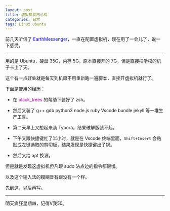 ```yaml
---
layout: post
title: 虚拟机食用心得
categories: 日常
tags: Linux Ubuntu
---
```





前几天听信了 <span style="color:#00f">EarthMessenger</span>，一直在配置虚拟机，现在用了一会儿了，说一下感受。

---

用的是 Ubuntu，硬盘 35G，内存 5G，原本直接开的 7G，但是直接把学校的机子卡上了天。

这个有一点好处就是每天到机房不用重新跑一遍脚本，直接开虚拟机就行了。

下面是使用的经历：

- 在 <span style="color:#AA00AA"  >black_trees</span> 的帮助下装好了 zsh。

- 然后又装了 g++ gdb python3 node.js ruby Vscode bundle jekyll 等一堆生产工具。

- 第二天早上又想起来装 Typora，结果破解版装不起。

- 下午又跟快捷键杠了半小时，就是在 Vscode 终端里面，`Shift+Insert` 会粘贴成左键选取的剪切板，结果发现是快捷键出了锅。

- 然后又给 apt 换源。

但是就是发现这虚拟机但凡跟 sudo 沾点边的指令都很慢。

以及这个输入法的糢糊音有跟没有一个样。

先到这，以后再写。

---

明天疯狂星期四，记得V我50。